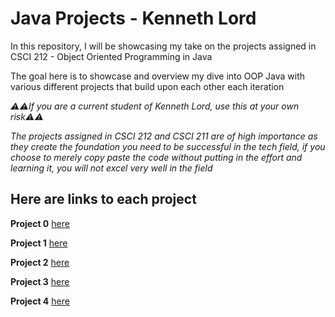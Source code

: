 # Java Projects - Kenneth Lord

In this repository, I will be showcasing my take on the projects assigned in CSCI 212 - Object Oriented Programming in Java

The goal here is to showcase and overview my dive into OOP Java with various different projects that build upon each other each iteration

*⚠️⚠️If you are a current student of Kenneth Lord, use this at your own risk⚠️⚠️*

*The projects assigned in CSCI 212 and CSCI 211 are of high importance as they create the foundation you need to be successful in the tech field, if you choose to merely copy paste the code without putting in the effort and learning it, you will not excel very well in the field*

## Here are links to each project

**Project 0** [here](https://github.com/Dameme1/CSCI-212-Projects-Lord/blob/343ec4684f98594f77d109cf4f43d714a046c510/Project0.java)

**Project 1** [here](https://github.com/Dameme1/CSCI-212-Projects-Lord/tree/343ec4684f98594f77d109cf4f43d714a046c510/Project1)

**Project 2** [here](https://github.com/Dameme1/CSCI-212-Projects-Lord/tree/343ec4684f98594f77d109cf4f43d714a046c510/Project2)

**Project 3** [here](https://github.com/Dameme1/CSCI-212-Projects-Lord/tree/343ec4684f98594f77d109cf4f43d714a046c510/Project3)

**Project 4** [here](https://github.com/Dameme1/CSCI-212-Projects-Lord/tree/01c5ef47661793e035031e0ca3773a733c08338e/Project4)
